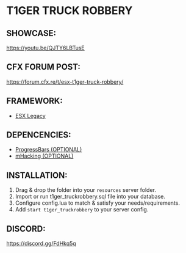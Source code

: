 # T1GER TRUCK ROBBERY

## SHOWCASE:
https://youtu.be/QJTY6LBTusE

## CFX FORUM POST:
https://forum.cfx.re/t/esx-t1ger-truck-robbery/

## FRAMEWORK:
- [ESX Legacy](https://github.com/esx-framework/esx_core)

## DEPENCENCIES:
- [ProgressBars (OPTIONAL)](https://gitlab.com/t1ger-scripts/t1ger-requirements/-/tree/main/progressBars)
- [mHacking (OPTIONAL)](https://github.com/justgreatgaming/FiveM-Scripts-2/tree/master/mhacking)

## INSTALLATION:
1. Drag & drop the folder into your `resources` server folder.
2. Import or run t1ger_truckrobbery.sql file into your database.
3. Configure config.lua to match & satisfy your needs/requirements.
4. Add `start t1ger_truckrobbery` to your server config.

## DISCORD:
https://discord.gg/FdHkq5q
